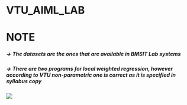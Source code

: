 # VTU_AIML_LAB

# NOTE

##### -> The datasets are the ones that are available in BMSIT Lab systems
##### -> There are two programs for local weighted regression, however according to VTU non-parametric one is correct as it is specified in syllabus copy


<img src="https://bkit.co/w_623c5305abc5b.gif" />
